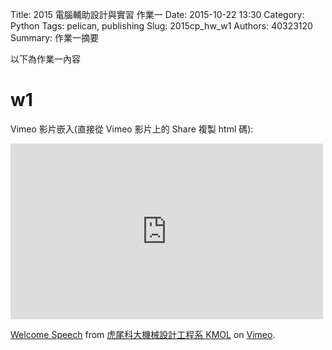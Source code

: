 Title: 2015 電腦輔助設計與實習 作業一
Date: 2015-10-22 13:30
Category: Python
Tags: pelican, publishing
Slug: 2015cp_hw_w1
Authors: 40323120
Summary: 作業一摘要

以下為作業一內容






w1
============







Vimeo 影片嵌入(直接從 Vimeo 影片上的 Share 複製 html 碼):

<iframe src="https://player.vimeo.com/video/137724068" width="500" height="281" frameborder="0" webkitallowfullscreen mozallowfullscreen allowfullscreen></iframe> <p><a href="https://vimeo.com/137724068">Welcome Speech</a> from <a href="https://vimeo.com/user24079973">虎尾科大機械設計工程系 KMOL</a> on <a href="https://vimeo.com">Vimeo</a>.</p>
